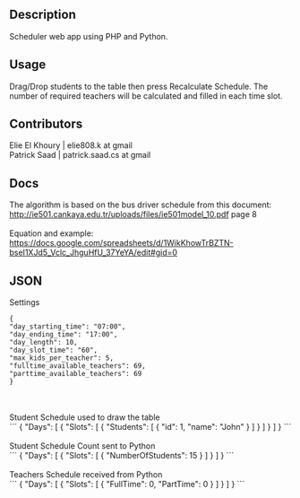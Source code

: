 ## Description

Scheduler web app using PHP and Python.

## Usage

Drag/Drop students to the table then press Recalculate Schedule. The number of required teachers will be calculated and filled in each time slot.

## Contributors

Elie El Khoury | elie808.k at gmail<br>
Patrick Saad | patrick.saad.cs at gmail

## Docs

The algorithm is based on the bus driver schedule from this document:
http://ie501.cankaya.edu.tr/uploads/files/ie501model_10.pdf page 8
<br><br>Equation and example: <br>https://docs.google.com/spreadsheets/d/1WikKhowTrBZTN-bseI1XJd5_Vclc_JhguHfU_37YeYA/edit#gid=0

## JSON
Settings<br>
````
{
"day_starting_time": "07:00",
"day_ending_time": "17:00",
"day_length": 10,
"day_slot_time": "60",
"max_kids_per_teacher": 5,
"fulltime_available_teachers": 69,
"parttime_available_teachers": 69
}
````
<br>
<br>
Student Schedule used to draw the table<br>
```
{
    "Days": [
        {
            "Slots": [
                {
                    "Students": [
                        {
                            "id": 1,
                            "name": "John"
                        }
                    ]
                }
            ]
        }
    ]
}
```
<br><br>
Student Schedule Count sent to Python<br>
```
{
    "Days": [
        {
            "Slots": [
                {
                    "NumberOfStudents": 15
                }
            ]
        }
    ]
}
```
<br><br>
Teachers Schedule received from Python<br>
```
{
    "Days": [
        {
            "Slots": [
                {
                    "FullTime": 0,
                    "PartTime": 0
                }
            ]
        }
    ]
}
```